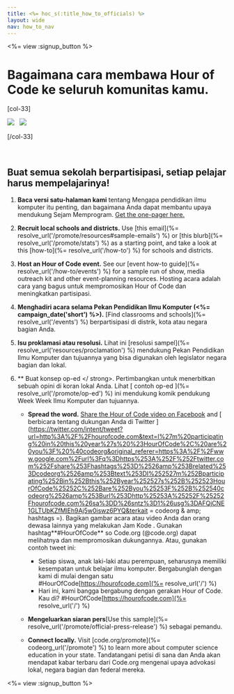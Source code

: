 ```yaml
---
title: <%= hoc_s(:title_how_to_officials) %>
layout: wide
nav: how_to_nav
---
```

<%= view :signup_button %>

# Bagaimana cara membawa Hour of Code ke seluruh komunitas kamu.

[col-33]

![](/images/fit-275/highlight-obama.png)&nbsp;&nbsp;&nbsp;![](/images/fit-246/dan.jpg)

[/col-33]

<p style="clear:both">&nbsp;</p>

## Buat semua sekolah berpartisipasi, setiap pelajar harus mempelajarinya!

1. **Baca versi satu-halaman kami** tentang Mengapa pendidikan ilmu komputer itu penting, dan bagaimana Anda dapat membantu upaya mendukung Sejam Memprogram. [Get the one-pager here.](/files/hoc-one-pager.pdf)

2. **Recruit local schools and districts.** Use [this email](%= resolve_url('/promote/resources#sample-emails') %) or [this blurb](%= resolve_url('/promote/stats') %) as a starting point, and take a look at this [how-to](%= resolve_url('/how-to') %) for schools and districts.

3. **Host an Hour of Code event.** See our [event how-to guide](%= resolve_url('/how-to/events') %) for a sample run of show, media outreach kit and other event-planning resources. Hosting acara adalah cara yang bagus untuk mempromosikan Hour of Code dan meningkatkan partisipasi.

4. **Menghadiri acara selama Pekan Pendidikan Ilmu Komputer (<%= campaign_date('short') %>).** [Find classrooms and schools](%= resolve_url('/events') %) berpartisipasi di distrik, kota atau negara bagian Anda.

5. **Isu proklamasi atau resolusi.** Lihat ini [resolusi sampel](%= resolve_url('resources/proclamation') %) mendukung Pekan Pendidikan Ilmu Komputer dan tujuannya yang bisa digunakan oleh legislator negara bagian dan lokal.

6. ** Buat konsep op-ed </ strong>. Pertimbangkan untuk menerbitkan sebuah opini di koran lokal Anda. Lihat [ contoh op-ed ](%= resolve_url('/promote/op-ed') %) ini mendukung komik pendukung Week Week Ilmu Komputer dan tujuannya.</p></li> 
    
    - **Spread the word.** [Share the Hour of Code video on Facebook](https://www.facebook.com/sharer/sharer.php?u=http%3A%2F%2Fhourofcode.com%2Fus) and [ berbicara tentang dukungan Anda di Twitter ](https://twitter.com/intent/tweet?url=http%3A%2F%2Fhourofcode.com&text=I%27m%20participating%20in%20this%20year%27s%20%23HourOfCode%2C%20are%20you%3F%20%40codeorg&original_referer=https%3A%2F%2Fwww.google.com%2Furl%3Fq%3Dhttps%253A%252F%252Ftwitter.com%252Fshare%253Fhashtags%253D%2526amp%253Brelated%253Dcodeorg%2526amp%253Btext%253DI%252527m%252Bparticipating%252Bin%252Bthis%252Byear%252527s%252B%252523HourOfCode%25252C%252Bare%252Byou%25253F%252B%252540codeorg%2526amp%253Burl%253Dhttp%25253A%25252F%25252Fhourofcode.com%26sa%3DD%26sntz%3D1%26usg%3DAFQjCNE1GLTUbKZfMlEh9Aj5w0iswz6PYQ&terkait = codeorg & amp; hashtags =). Bagikan gambar acara atau video Anda dan orang dewasa lainnya yang melakukan Jam Kode . Gunakan hashtag**#HourOfCode** so Code.org (@code.org) dapat melihatnya dan mempromosikan dukungannya. Atau, gunakan contoh tweet ini:
        
        - Setiap siswa, anak laki-laki atau perempuan, seharusnya memiliki kesempatan untuk belajar ilmu komputer. Bergabunglah dengan kami di mulai dengan satu #HourOfCode[https://hourofcode.com](%= resolve_url('/') %)
        - Hari ini, kami bangga bergabung dengan gerakan Hour of Code. Kau di? #HourOfCode[https://hourofcode.com](%= resolve_url('/') %)   
              
            
    
    - **Mengeluarkan siaran pers**[Use this sample](%= resolve_url('/promote/official-press-release') %) sebagai pemandu.
    
    - **Connect locally.** Visit [code.org/promote](%= codeorg_url('/promote') %) to learn more about computer science education in your state. Tandatangani petisi di sana dan Anda akan mendapat kabar terbaru dari Code.org mengenai upaya advokasi lokal, negara bagian dan federal mereka.</ol> 
    
    <%= view :signup_button %>
